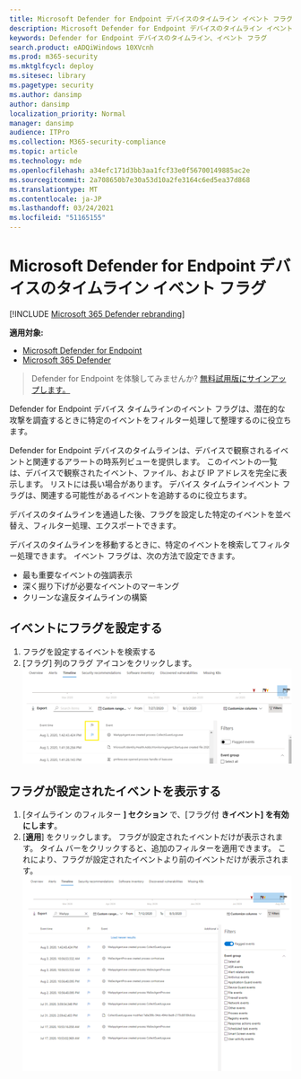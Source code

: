 ```yaml
---
title: Microsoft Defender for Endpoint デバイスのタイムライン イベント フラグ
description: Microsoft Defender for Endpoint デバイスのタイムライン イベント フラグを使用して、
keywords: Defender for Endpoint デバイスのタイムライン、イベント フラグ
search.product: eADQiWindows 10XVcnh
ms.prod: m365-security
ms.mktglfcycl: deploy
ms.sitesec: library
ms.pagetype: security
ms.author: dansimp
author: dansimp
localization_priority: Normal
manager: dansimp
audience: ITPro
ms.collection: M365-security-compliance
ms.topic: article
ms.technology: mde
ms.openlocfilehash: a34efc171d3bb3aa1fcf33e0f56700149885ac2e
ms.sourcegitcommit: 2a708650b7e30a53d10a2fe3164c6ed5ea37d868
ms.translationtype: MT
ms.contentlocale: ja-JP
ms.lasthandoff: 03/24/2021
ms.locfileid: "51165155"
---
```

# <a name="microsoft-defender-for-endpoint-device-timeline-event-flags"></a>Microsoft Defender for Endpoint デバイスのタイムライン イベント フラグ

[!INCLUDE [Microsoft 365 Defender rebranding](../../includes/microsoft-defender.md)]

**適用対象:**
- [Microsoft Defender for Endpoint](https://go.microsoft.com/fwlink/p/?linkid=2154037)
- [Microsoft 365 Defender](https://go.microsoft.com/fwlink/?linkid=2118804)

>Defender for Endpoint を体験してみませんか? [無料試用版にサインアップします。](https://www.microsoft.com/microsoft-365/windows/microsoft-defender-atp?ocid=docs-wdatp-assignaccess-abovefoldlink)

Defender for Endpoint デバイス タイムラインのイベント フラグは、潜在的な攻撃を調査するときに特定のイベントをフィルター処理して整理するのに役立ちます。

Defender for Endpoint デバイスのタイムラインは、デバイスで観察されるイベントと関連するアラートの時系列ビューを提供します。 このイベントの一覧は、デバイスで観察されたイベント、ファイル、および IP アドレスを完全に表示します。 リストには長い場合があります。 デバイス タイムラインイベント フラグは、関連する可能性があるイベントを追跡するのに役立ちます。 

デバイスのタイムラインを通過した後、フラグを設定した特定のイベントを並べ替え、フィルター処理、エクスポートできます。

デバイスのタイムラインを移動するときに、特定のイベントを検索してフィルター処理できます。 イベント フラグは、次の方法で設定できます。 

- 最も重要なイベントの強調表示 
- 深く掘り下げが必要なイベントのマーキング 
- クリーンな違反タイムラインの構築



## <a name="flag-an-event"></a>イベントにフラグを設定する
1. フラグを設定するイベントを検索する
2. [フラグ] 列のフラグ アイコンをクリックします。 
![デバイスのタイムライン フラグのイメージ](images/device-flags.png)

## <a name="view-flagged-events"></a>フラグが設定されたイベントを表示する  
1. [タイムライン のフィルター **] セクション** で、[フラグ付 **きイベント] を有効にします**。
2. [**適用**] をクリックします。 フラグが設定されたイベントだけが表示されます。
タイム バーをクリックすると、追加のフィルターを適用できます。 これにより、フラグが設定されたイベントより前のイベントだけが表示されます。  
![フィルターがオンのデバイス タイムライン フラグのイメージ](images/device-flag-filter.png)
